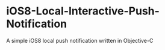 # iOS8-Local-Interactive-Push-Notification
A simple iOS8 local push notification written in Objective-C
